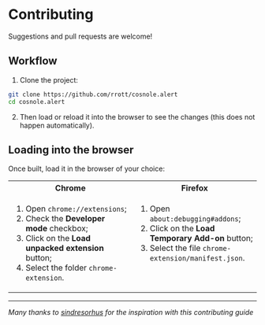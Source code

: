 # Contributing

Suggestions and pull requests are welcome!

## Workflow

1. Clone the project:

```sh
git clone https://github.com/rrott/cosnole.alert
cd cosnole.alert
```

2. Then load or reload it into the browser to see the changes (this does not happen automatically).

## Loading into the browser

Once built, load it in the browser of your choice:

<table>
	<tr>
		<th>Chrome</th>
		<th>Firefox</th>
	</tr>
	<tr>
		<td width="50%" valign="top">
			<ol>
				<li>Open <code>chrome://extensions</code>;
				<li>Check the <strong>Developer mode</strong> checkbox;
				<li>Click on the <strong>Load unpacked extension</strong> button;
				<li>Select the folder <code>chrome-extension</code>.
			</ol>
		</td>
		<td width="50%" valign="top">
			<ol>
				<li>Open <code>about:debugging#addons</code>;
				<li>Click on the <strong>Load Temporary Add-on</strong> button;
				<li>Select the file <code>chrome-extension/manifest.json</code>.
			</ol>
		</td>
	</tr>
</table>

---

_Many thanks to [sindresorhus](https://github.com/sindresorhus/refined-github/blob/master/contributing.md) for the inspiration with this contributing guide_
